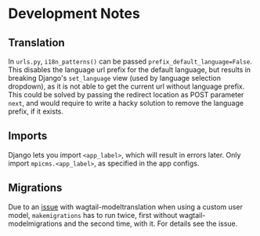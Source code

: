 # Development Notes

## Translation
In `urls.py`, `i18n_patterns()` can be passed `prefix_default_language=False`. This disables the language url prefix for the default language, but results in breaking Django's `set_language` view (used by language selection dropdown), as it is not able to get the current url without language prefix. This could be solved by passing the redirect location as POST parameter `next`, and would require to write a hacky solution to remove the language prefix, if it exists.

## Imports
Django lets you import `<app_label>`, which will result in errors later. Only import `mpicms.<app_label>`, as specified in the app configs.

## Migrations
Due to an [issue](https://github.com/infoportugal/wagtail-modeltranslation/issues/240) with wagtail-modeltranslation when using a custom user model, `makemigrations` has to run twice, first without wagtail-modelmigrations and the second time, with it. For details see the issue.
